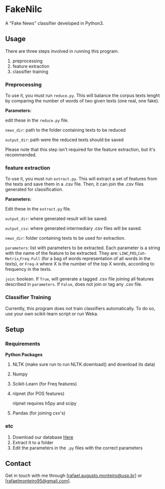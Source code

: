 # FakeNilc
A "Fake News" classifier developed in Python3.

## Usage

There are three steps involved in running this program.
1. preprocessing
2. feature extraction
3. classifier training

### Preprocessing
To use it, you must run `reduce.py`. This will balance the corpus texts lenght by comparing the number of words of two given texts (one real, one fake).

**Parameters:**

edit these in the `reduce.py` file.

`news_dir`: path to the folder containing texts to be reduced

`output_dir`: path were the reduced texts should be saved


Please note that this step isn't required for the feature extraction, but it's recommended. 

### feature extraction
To use it, you must run `extract.py`. This will extract a set of features from the texts and save them in a .csv file. Then, it can join the .csv files generated for classification.


**Parameters:**

Edit these in the `extract.py` file.

`output_dir`: where generated result will be saved.

`output_csv`: where generated intermediary .csv files will be saved.

`news_dir`: folder containing texts to be used for extraction.

`parameters`: list with parameters to be extracted. Each parameter is a string with the name of the feature to be extracted. They are: `LIWC`,`POS`,`Coh-Metrix`,`Freq-Full` (for a bag of words representation of all words in the texts), or `Freq-X` where X is the number of the top X words, according to frequency in the texts.

`join`: boolean. If `True`, will generate a tagged .csv file joining all features described in `parameters`. If `False`, does not join or tag any .csv file.

### Classifier Training
Currently, this program does not train classifiers automatically. To do so, use your own scikit-learn script or run Weka.

## Setup

### Requirements

**Python Packages**

1. NLTK (make sure run to run NLTK.download() and download its data)
2. Numpy
3. Scikit-Learn (for Freq features)
4. nlpnet (for POS features)

   nlpnet requires h5py and scipy

5. Pandas (for joining csv's) 

### etc

1. Download our database [Here](https://drive.google.com/open?id=171xE1ZsVpHQIbhPKdKcLsy4aA3r--bbq)
2. Extract it to a folder
3. Edit the parameters in the `.py` files with the correct parameters


## Contact

Get in touch with me through [rafael.augusto.monteiro@usp.br] or [rafaelmonteiro95@gmail.com].
